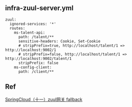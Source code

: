## infra-zuul-server.yml
```
zuul: 
  ignored-services: '*'
  routes: 
    ms-talent-api: 
      path: /talent/**
      sensitive-headers: Cookie, Set-Cookie
      # stripPrefix=true, http://localhost/talent/1 => http://localhost:9002/1
      # stripPrefix=false, http://localhost/talent/1 => http://localhost:9002/talent/1
      stripPrefix: false 
    ms-config-client: 
      path: /client/**
```

## Ref
[SpringCloud（十一）zuul网关 fallback](https://blog.csdn.net/u012326462/article/details/80671472)  
